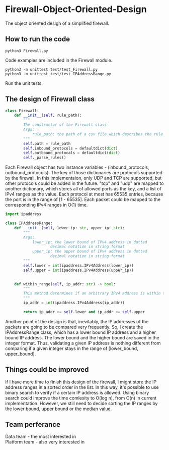 # Firewall-Object-Oriented-Design
The object oriented design of a simplified firewall.

## How to run the code
```
python3 Firewall.py
```
Code examples are included in the Firewall module.

```
python3 -m unittest test/test_Firewall.py
python3 -m unittest test/test_IPAddressRange.py
```
Run the unit tests.

## The design of Firewall class
```python
class Firewall:
    def __init__(self, rule_path):
        """
        The constructor of the Firewall class
        Args:
            rule_path: the path of a csv file which describes the rule of the firewall.
        """
        self.path = rule_path
        self.inbound_protocols = defaultdict(dict)
        self.outbound_protocals = defaultdict(dict)
        self._parse_rules()
```
Each Firewall object has two instance variables - (inbound_protocols, outbound_protocols). The key of those dictionaries are protocols supported by the firewall. In this implementaion, only UDP and TCP are supported, but other protocols could be added in the future. "tcp" and "udp" are mapped to another dictionary, which stores all of allowed ports as the key, and a list of IPv4 ranges as the value. Each protocol at most has 65535 entries, because the port is in the range of \[1 - 65535\]. Each packet could be mapped to the corresponding IPv4 ranges in O(1) time.  

```python
import ipaddress

class IPAddressRange:
    def __init__(self, lower_ip: str, upper_ip: str):
        """
        Args:
            lower_ip: the lower bound of IPv4 address in dotted 
                    decimal notation in string format
            upper_ip: the upper bound of IPv4 address in dotted
                    decimal notation in string format
        """
        self.lower = int(ipaddress.IPv4Address(lower_ip))
        self.upper = int(ipaddress.IPv4Address(upper_ip))
        

    def within_range(self, ip_addr: str) -> bool:
        """
        This method determines if an arbitrary IPv4 address is within the range.
        """
        ip_addr = int(ipaddress.IPv4Address(ip_addr))

        return ip_addr >= self.lower and ip_addr <= self.upper
```
Another point of the design is that, inevitably, the IP addresses of the packets are going to be compared very frequently. So, I create the IPAddressRange class, which has a lower bound IP address and a higher bound IP address. The lower bound and the higher bound are saved in the integer format. Thus, validating a given IP address is nothing different from comparing if a given integer stays in the range of \[lower_bound, upper_bound\].

## Things could be improved
If I have more time to finish this design of the firewall, I might store the IP address ranges in a sorted order in the list.
In this way, it's possible to use binary search to verify if a certain IP address is allowed. Using binary search could improve the time comlexity to O(log n), from O(n) in current implementation. However, we still need to decide sorting the IP ranges by the lower bound, upper bound or the median value.

## Team perferance
Data team - the most interested in  
Platform team - also very interested in
